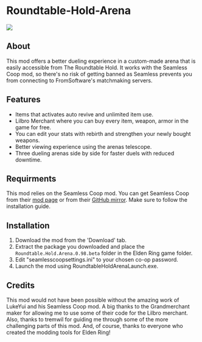 # Roundtable-Hold-Arena
<img src="https://staticdelivery.nexusmods.com/mods/4333/images/3402/3402-1682201929-661650216.png"/>

## About
This mod offers a better dueling experience in a custom-made arena that is easily accessible from The Roundtable Hold. It works with the Seamless Coop mod, so there's no risk of getting banned as Seamless prevents you from connecting to FromSoftware's matchmaking servers.

## Features
* Items that activates auto revive and unlimited item use.
* Lilbro Merchant where you can buy every item, weapon, armor in the game for free.
* You can edit your stats with rebirth and strengthen your newly bought weapons.
* Better viewing experience using the arenas telescope.
* Three dueling arenas side by side for faster duels with reduced downtime. 

## Requirments
This mod relies on the Seamless Coop mod. You can get Seamless Coop from their [mod page](https://www.nexusmods.com/eldenring/mods/510) or from their [GitHub mirror](https://github.com/LukeYui/EldenRingSeamlessCoopRelease/releases). Make sure to follow the installation guide.

## Installation
1. Download the mod from the 'Download' tab.
2. Extract the package you downloaded and place the `Roundtable.Hold.Arena.0.98.beta` folder in the Elden Ring game folder.
4. Edit "seamlesscoopsettings.ini" to your chosen co-op password.
5. Launch the mod using RoundtableHoldArenaLaunch.exe.

## Credits
This mod would not have been possible without the amazing work of LukeYui and his Seamless Coop mod. A big thanks to the Grandmerchant maker for allowing me to use some of their code for the Lilbro merchant. Also, thanks to tremwil for guiding me through some of the more challenging parts of this mod. And, of course, thanks to everyone who created the modding tools for Elden Ring!
